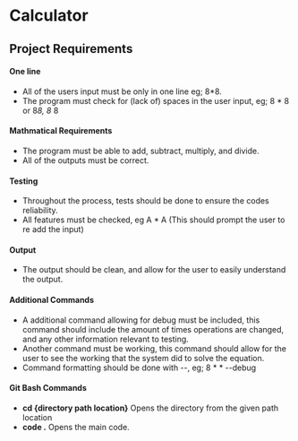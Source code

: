 # Calculator
## Project Requirements
#### One line
- All of the users input must be only in one line eg; 8*8.
- The program must check for (lack of) spaces in the user input, eg; 8 * 8 or 8*8, 8* 8

#### Mathmatical Requirements
- The program must be able to add, subtract, multiply, and divide.
- All of the outputs must be correct.

#### Testing
- Throughout the process, tests should be done to ensure the codes reliability.
- All features must be checked, eg A * A (This should prompt the user to re add the input)

#### Output
- The output should be clean, and allow for the user to easily understand the output.

#### Additional Commands
- A additional command allowing for debug must be included, this command should include the amount of times operations are changed, and any other information relevant to testing.
- Another command must be working, this command should allow for the user to see the working that the system did to solve the equation.
- Command formatting should be done with --, eg; 8 * * --debug

#### Git Bash Commands
- **cd {directory path location}** Opens the directory from the given path location
- **code .** Opens the main code.
